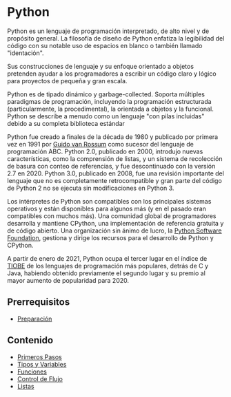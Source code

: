 # Python

Python es un lenguaje de programación interpretado, de alto nivel y de propósito general. La filosofía de diseño de Python enfatiza la legibilidad del código con su notable uso de espacios en blanco o también llamado "identación".

Sus construcciones de lenguaje y su enfoque orientado a objetos pretenden ayudar a los programadores a escribir un código claro y lógico para proyectos de pequeña y gran escala.

Python es de tipado dinámico y garbage-collected. Soporta múltiples paradigmas de programación, incluyendo la programación estructurada (particularmente, la procedimental), la orientada a objetos y la funcional. Python se describe a menudo como un lenguaje "con pilas incluidas" debido a su completa biblioteca estándar

Python fue creado a finales de la década de 1980 y publicado por primera vez en 1991 por [Guido van Rossum](https://en.wikipedia.org/wiki/Guido_van_Rossum) como sucesor del lenguaje de programación ABC. Python 2.0, publicado en 2000, introdujo nuevas características, como la comprensión de listas, y un sistema de recolección de basura con conteo de referencias, y fue descontinuado con la versión 2.7 en 2020. Python 3.0, publicado en 2008, fue una revisión importante del lenguaje que no es completamente retrocompatible y gran parte del código de Python 2 no se ejecuta sin modificaciones en Python 3.

Los intérpretes de Python son compatibles con los principales sistemas operativos y están disponibles para algunos más (y en el pasado eran compatibles con muchos más). Una comunidad global de programadores desarrolla y mantiene CPython, una implementación de referencia gratuita y de código abierto. Una organización sin ánimo de lucro, la [Python Software Foundation](https://www.python.org/psf/), gestiona y dirige los recursos para el desarrollo de Python y CPython.

A partir de enero de 2021, Python ocupa el tercer lugar en el índice de [TIOBE](https://en.wikipedia.org/wiki/TIOBE_index) de los lenguajes de programación más populares, detrás de C y Java, habiendo obtenido previamente el segundo lugar y su premio al mayor aumento de popularidad para 2020.


## Prerrequisitos

* [Preparación](../preparacion/)

## Contenido

* [Primeros Pasos](primeros-pasos.md)
* [Tipos y Variables](tipos-y-variables.md)
* [Funciones](funciones.md)
* [Control de Flujo](control-de-flujo.md)
* [Listas](listas.md)
